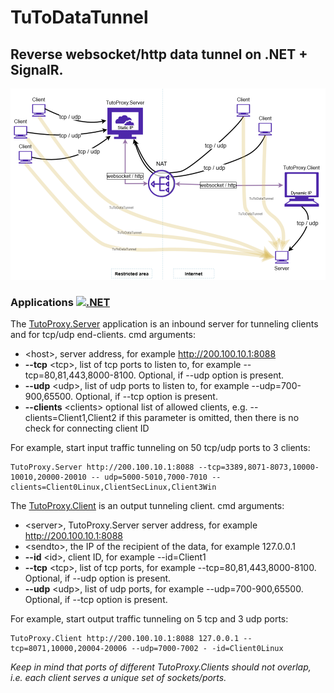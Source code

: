 
# TuToDataTunnel 
## Reverse websocket/http data tunnel on .NET + SignalR.

![Demo preview](./article/tutoproxy.png)



### Applications   [![.NET](https://github.com/viordash/TuToDataTunnel/actions/workflows/dotnet.yml/badge.svg?branch=main)](https://github.com/viordash/TuToDataTunnel/actions/workflows/dotnet.yml)

The [TutoProxy.Server](https://github.com/viordash/TuToDataTunnel/tree/main/Projects/TutoProxy/TutoProxy.Server) application is an inbound server for tunneling clients and for tcp/udp end-clients. 
cmd arguments:
- \<host\>, server address, for example http://200.100.10.1:8088
- **--tcp** \<tcp\>, list of tcp ports to listen to, for example --tcp=80,81,443,8000-8100. Optional, if --udp option is present.
- **--udp** \<udp\>, list of udp ports to listen to, for example --udp=700-900,65500. Optional, if --tcp option is present.
- **--clients** \<clients\> optional list of allowed clients, e.g. --clients=Client1,Client2 if this parameter is omitted, then there is no check for connecting client ID

For example, start input traffic tunneling on 50 tcp/udp ports to 3 clients: 

    TutoProxy.Server http://200.100.10.1:8088 --tcp=3389,8071-8073,10000-10010,20000-20010 -- udp=5000-5010,7000-7010 --clients=Client0Linux,ClientSecLinux,Client3Win

The [TutoProxy.Client](https://github.com/viordash/TuToDataTunnel/tree/main/Projects/TutoProxy/TutoProxy.Client) is an output tunneling client. 
cmd arguments:
- \<server\>, TutoProxy.Server server address, for example http://200.100.10.1:8088
- \<sendto\>, the IP of the recipient of the data, for example 127.0.0.1
- **--id** \<id\>, client ID, for example --id=Client1
- **--tcp** \<tcp\>, list of tcp ports, for example --tcp=80,81,443,8000-8100. Optional, if --udp option is present.
- **--udp** \<udp\>, list of udp ports, for example --udp=700-900,65500. Optional, if --tcp option is present.

For example, start output traffic tunneling on 5 tcp and 3 udp ports: 

    TutoProxy.Client http://200.100.10.1:8088 127.0.0.1 --tcp=8071,10000,20004-20006 --udp=7000-7002 - -id=Client0Linux


*Keep in mind that ports of different TutoProxy.Clients should not overlap, i.e. each client serves a unique set of sockets/ports.*
